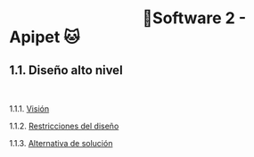 #  &nbsp;&nbsp;&nbsp;&nbsp;&nbsp;&nbsp;&nbsp;&nbsp;&nbsp;&nbsp;&nbsp;&nbsp;&nbsp;&nbsp;&nbsp;&nbsp;&nbsp;&nbsp;&nbsp;&nbsp;&nbsp;&nbsp;&nbsp;&nbsp;&nbsp;&nbsp;&nbsp;&nbsp;&nbsp;&nbsp;&nbsp;&nbsp;&nbsp;&nbsp;&nbsp;&nbsp;🐶Software 2 - Apipet 🐱  #


## 1.1. Diseño alto nivel

<br>

1.1.1. [Visión](https://github.com/MiguelRiosT/ApipetDocumentacion/tree/main/Dise%C3%B1o%20alto%20nivel/Vision)

1.1.2. [Restricciones del diseño](https://github.com/MiguelRiosT/ApipetDocumentacion/tree/main/Dise%C3%B1o%20alto%20nivel/Restricciones%20del%20dise%C3%B1o)

1.1.3. [Alternativa de solución](https://github.com/MiguelRiosT/ApipetDocumentacion/tree/main/Dise%C3%B1o%20alto%20nivel/Alternativa%20de%20soluci%C3%B3n)
